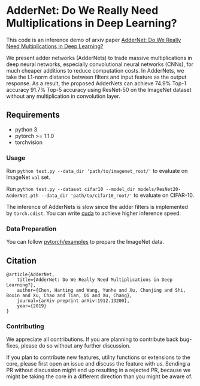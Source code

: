 # AdderNet: Do We Really Need Multiplications in Deep Learning?
This code is an inference demo of arxiv paper [AdderNet: Do We Really Need Multiplications in Deep Learning?](https://arxiv.org/pdf/1912.13200.pdf)

We present adder networks (AdderNets) to trade massive multiplications in deep neural networks, especially convolutional neural networks (CNNs), for much cheaper additions to reduce computation costs. In AdderNets, we take the L1-norm distance between filters and input feature as the output response. As a result, the proposed AdderNets can achieve 74.9% Top-1 accuracy 91.7% Top-5 accuracy using ResNet-50 on the ImageNet dataset without any multiplication in convolution layer.

## Requirements
- python 3
- pytorch >= 1.1.0
- torchvision

### Usage
Run `python test.py --data_dir 'path/to/imagenet_root/'` to evaluate on ImageNet `val` set.

Run `python test.py --dataset cifar10 --model_dir models/ResNet20-AdderNet.pth --data_dir 'path/to/cifar10_root/'` to evaluate on CIFAR-10.

The inference of AdderNets is slow since the adder filters is implemented by `torch.cdist`. You can write [cuda](https://docs.nvidia.com/cuda/cuda-samples/index.html) to achieve higher inference speed. 

### Data Preparation
You can follow [pytorch/examples](https://github.com/pytorch/examples/tree/master/imagenet) to prepare the ImageNet data.

## Citation
	@article{AdderNet,
		title={AdderNet: Do We Really Need Multiplications in Deep Learning?},
		author={Chen, Hanting and Wang, Yunhe and Xu, Chunjing and Shi, Boxin and Xu, Chao and Tian, Qi and Xu, Chang},
		journal={arXiv preprint arXiv:1912.13200},
		year={2019}
	}

### Contributing
We appreciate all contributions. If you are planning to contribute back bug-fixes, please do so without any further discussion.

If you plan to contribute new features, utility functions or extensions to the core, please first open an issue and discuss the feature with us. Sending a PR without discussion might end up resulting in a rejected PR, because we might be taking the core in a different direction than you might be aware of.
